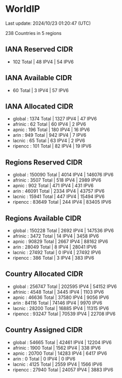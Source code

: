 # WorldIP

Last update: 2024/10/23 01:20:47 (UTC)

238 Countries in 5 regions

## IANA Reserved CIDR

- 102 Total | 48 IPV4 | 54 IPV6

## IANA Available CIDR

- 60 Total | 3 IPV4 | 57 IPV6

## IANA Allocated CIDR

- global : 1374 Total | 1327 IPV4 | 47 IPV6
- afrinic : 62 Total | 60 IPV4 | 2 IPV6
- apnic : 196 Total | 180 IPV4 | 16 IPV6
- arin : 949 Total | 942 IPV4 | 7 IPV6
- lacnic : 65 Total | 63 IPV4 | 2 IPV6
- ripencc : 101 Total | 82 IPV4 | 19 IPV6

## Regions Reserved CIDR

- global : 150090 Total | 4014 IPV4 | 146076 IPV6
- afrinic : 3507 Total | 518 IPV4 | 2989 IPV6
- apnic : 902 Total | 471 IPV4 | 431 IPV6
- arin : 46091 Total | 2334 IPV4 | 43757 IPV6
- lacnic : 15941 Total | 447 IPV4 | 15494 IPV6
- ripencc : 83649 Total | 244 IPV4 | 83405 IPV6

## Regions Available CIDR

- global : 150228 Total | 2692 IPV4 | 147536 IPV6
- afrinic : 3472 Total | 14 IPV4 | 3458 IPV6
- apnic : 90829 Total | 2667 IPV4 | 88162 IPV6
- arin : 28049 Total | 8 IPV4 | 28041 IPV6
- lacnic : 27492 Total | 0 IPV4 | 27492 IPV6
- ripencc : 386 Total | 3 IPV4 | 383 IPV6

## Country Allocated CIDR

- global : 256747 Total | 202595 IPV4 | 54152 IPV6
- afrinic : 4548 Total | 3445 IPV4 | 1103 IPV6
- apnic : 46636 Total | 37580 IPV4 | 9056 IPV6
- arin : 84116 Total | 74146 IPV4 | 9970 IPV6
- lacnic : 28200 Total | 16885 IPV4 | 11315 IPV6
- ripencc : 93247 Total | 70539 IPV4 | 22708 IPV6

## Country Assigned CIDR

- global : 54665 Total | 42461 IPV4 | 12204 IPV6
- afrinic : 1900 Total | 1562 IPV4 | 338 IPV6
- apnic : 20700 Total | 14283 IPV4 | 6417 IPV6
- arin : 0 Total | 0 IPV4 | 0 IPV6
- lacnic : 4125 Total | 2559 IPV4 | 1566 IPV6
- ripencc : 27940 Total | 24057 IPV4 | 3883 IPV6
